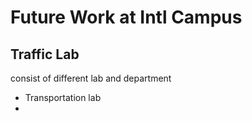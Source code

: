 # Future Work at Intl Campus



## Traffic Lab

consist of different lab  and department

- Transportation lab
- 